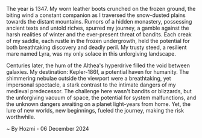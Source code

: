 
The year is 1347.  My worn leather boots crunched on the frozen ground, the biting wind a constant companion as I traversed the snow-dusted plains towards the distant mountains.  Rumors of a hidden monastery, possessing ancient texts and untold riches, spurred my journey, a gamble against the harsh realities of winter and the ever-present threat of bandits. Each creak of my saddle, each rustle in the frozen undergrowth, held the potential for both breathtaking discovery and deadly peril.  My trusty steed, a resilient mare named Lyra, was my only solace in this unforgiving landscape.

Centuries later, the hum of the Althea's hyperdrive filled the void between galaxies.  My destination: Kepler-186f, a potential haven for humanity.  The shimmering nebulae outside the viewport were a breathtaking, yet impersonal spectacle, a stark contrast to the intimate dangers of my medieval predecessor.  The challenge here wasn't bandits or blizzards, but the unforgiving vacuum of space, the potential for system malfunctions, and the unknown dangers awaiting on a planet light-years from home.  Yet, the lure of new worlds, new beginnings, fueled the journey, making the risk worthwhile.

~ By Hozmi - 06 December 2024
